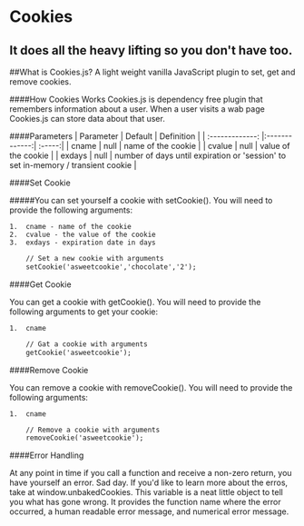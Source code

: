 Cookies
========

## It does all the heavy lifting so you don't have too.

##What is Cookies.js?
A light weight vanilla JavaScript plugin to set, get and remove cookies. 

####How Cookies Works
Cookies.js is dependency free plugin that remembers information about a user. When a user visits a wab page Cookies.js can store data about that user.

####Parameters
| Parameter        | Default           | Definition  |
| :-------------: |:-------------:| :-----:|
| cname  | null | name of the cookie |
| cvalue | null | value of the cookie  |
| exdays | null | number of days until expiration or 'session' to set in-memory / transient cookie   |

####Set Cookie

#####You can set yourself a cookie with setCookie(). You will need to provide the following arguments:

	1.	cname - name of the cookie
	2.	cvalue - the value of the cookie
	3.	exdays - expiration date in days

```html
	// Set a new cookie with arguments
	setCookie('asweetcookie','chocolate','2');
```

####Get Cookie

You can get a cookie with getCookie(). You will need to provide the following arguments to get your cookie:

	1.	cname

```html
	// Gat a cookie with arguments
	getCookie('asweetcookie');
```

####Remove Cookie

You can remove a cookie with removeCookie(). You will need to provide the following arguments:

	1.	cname

```html
	// Remove a cookie with arguments
	removeCookie('asweetcookie');
```

####Error Handling

At any point in time if you call a function and receive a non-zero return, you have yourself an error. Sad day. If you'd like to learn more about the erros, take at window.unbakedCookies. This variable is a neat little object to tell you what has gone wrong. It provides the function name where the error occurred, a human readable error message, and numerical error message.
